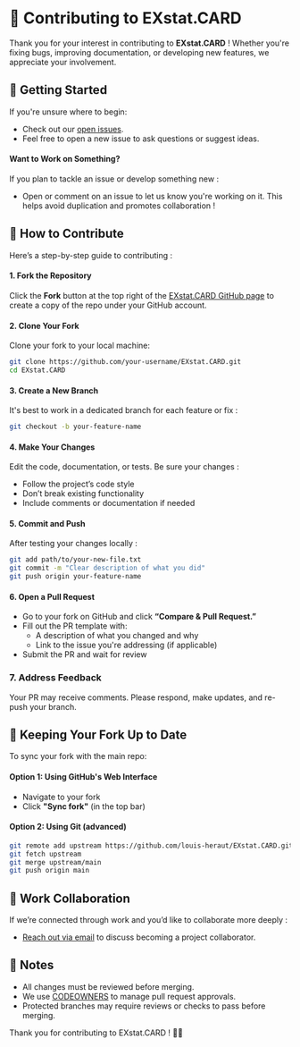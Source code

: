# 🤝 Contributing to EXstat.CARD

Thank you for your interest in contributing to **EXstat.CARD** !
Whether you're fixing bugs, improving documentation, or developing new features, we appreciate your involvement.


## 🚀 Getting Started

If you're unsure where to begin:
- Check out our [open issues](https://github.com/louis-heraut/EXstat.CARD/issues).
- Feel free to open a new issue to ask questions or suggest ideas.

#### Want to Work on Something?
If you plan to tackle an issue or develop something new :
- Open or comment on an issue to let us know you're working on it. This helps avoid duplication and promotes collaboration !


## 🔧 How to Contribute

Here’s a step-by-step guide to contributing :

#### 1. **Fork the Repository**
Click the **Fork** button at the top right of the [EXstat.CARD GitHub page](https://github.com/louis-heraut/EXstat.CARD) to create a copy of the repo under your GitHub account.

#### 2. **Clone Your Fork**
Clone your fork to your local machine:

```bash
git clone https://github.com/your-username/EXstat.CARD.git
cd EXstat.CARD
```

#### 3. **Create a New Branch**
It's best to work in a dedicated branch for each feature or fix :

```bash
git checkout -b your-feature-name
```

#### 4. **Make Your Changes**
Edit the code, documentation, or tests. Be sure your changes :
- Follow the project’s code style
- Don’t break existing functionality
- Include comments or documentation if needed

#### 5. **Commit and Push**
After testing your changes locally :

```bash
git add path/to/your-new-file.txt
git commit -m "Clear description of what you did"
git push origin your-feature-name
```

#### 6. **Open a Pull Request**
- Go to your fork on GitHub and click **“Compare & Pull Request.”**
- Fill out the PR template with:
  - A description of what you changed and why
  - Link to the issue you're addressing (if applicable)
- Submit the PR and wait for review

### 7. **Address Feedback**
Your PR may receive comments. Please respond, make updates, and re-push your branch.


## 🔄 Keeping Your Fork Up to Date

To sync your fork with the main repo:

#### Option 1: Using GitHub's Web Interface
- Navigate to your fork
- Click **"Sync fork"** (in the top bar)

#### Option 2: Using Git (advanced)

```bash
git remote add upstream https://github.com/louis-heraut/EXstat.CARD.git
git fetch upstream
git merge upstream/main
git push origin main
```


## 🤝 Work Collaboration

If we’re connected through work and you’d like to collaborate more deeply :
- [Reach out via email](mailto:louis.heraut@inrae.fr?subject=%5BEXstat.CARD%5D) to discuss becoming a project collaborator.


## 📌 Notes

- All changes must be reviewed before merging.
- We use [CODEOWNERS](https://docs.github.com/en/repositories/managing-your-repositorys-settings-and-features/customizing-your-repository/about-code-owners) to manage pull request approvals.
- Protected branches may require reviews or checks to pass before merging.


Thank you for contributing to EXstat.CARD ! 🧪✨

